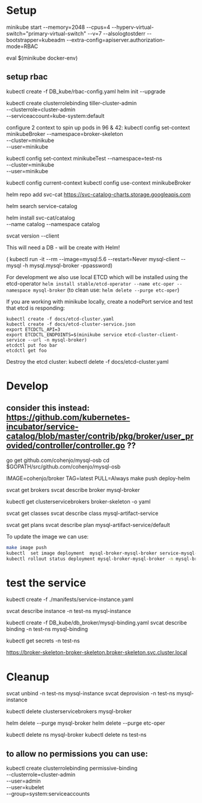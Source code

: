 

# Setup
minikube start  --memory=2048 --cpus=4 --hyperv-virtual-switch="primary-virtual-switch" --v=7 --alsologtostderr --bootstrapper=kubeadm --extra-config=apiserver.authorization-mode=RBAC

<!-- kubectl create clusterrolebinding add-on-cluster-admin --clusterrole=cluster-admin --serviceaccount=kube-system:default
minikube dashboard -->
eval $(minikube docker-env)

## setup rbac
<!-- kubectl create serviceaccount tiller --namespace kube-system -->
kubectl create -f DB_kube/rbac-config.yaml
helm init --upgrade 
<!-- helm init --upgrade --tiller-tls-verify -->

kubectl create clusterrolebinding tiller-cluster-admin \
    --clusterrole=cluster-admin \
    --serviceaccount=kube-system:default

configure 2 context to spin up pods in 96 & 42:
kubectl config set-context minikubeBroker --namespace=broker-skeleton \
  --cluster=minikube \
  --user=minikube

kubectl config set-context minikubeTest --namespace=test-ns \
  --cluster=minikube \
  --user=minikube


kubectl config current-context
kubectl config use-context minikubeBroker


helm repo add svc-cat https://svc-catalog-charts.storage.googleapis.com

helm search service-catalog

helm install svc-cat/catalog \
    --name catalog --namespace catalog



<!-- curl -sLO https://download.svcat.sh/cli/latest/darwin/amd64/svcat
chmod +x ./svcat
mv ./svcat /usr/local/bin/
 -->
svcat version --client

This will need a DB - will be create with Helm! 
 <!-- kubectl create -f DB_kube/mysql-single.yaml -->
( kubectl run -it --rm --image=mysql:5.6 --restart=Never mysql-client -- mysql -h mysql.mysql-broker -ppassword)

<!-- in ~/Documents/mysql/orchestrator/deployment ==> deploy orchestrator -->

For development we also use local ETCD which will be installed using the etcd-operator
`helm install stable/etcd-operator --name etc-oper --namespace mysql-broker`
(to clean use: `helm delete --purge etc-oper`)

If you are working with minikube locally, create a nodePort service and test that etcd is responding:
```
kubectl create -f docs/etcd-cluster.yaml
kubectl create -f docs/etcd-cluster-service.json
export ETCDCTL_API=3
export ETCDCTL_ENDPOINTS=$(minikube service etcd-cluster-client-service --url -n mysql-broker)
etcdctl put foo bar
etcdctl get foo
```
Destroy the etcd cluster:
kubectl delete -f docs/etcd-cluster.yaml

# Develop


## consider this instead: https://github.com/kubernetes-incubator/service-catalog/blob/master/contrib/pkg/broker/user_provided/controller/controller.go ??

 go get github.com/cohenjo/mysql-osb
 cd $GOPATH/src/github.com/cohenjo/mysql-osb


<!-- IMAGE=cohenjo/broker TAG=latest make push deploy-helm -->
IMAGE=cohenjo/broker TAG=latest PULL=Always make push deploy-helm

svcat get brokers
svcat describe broker mysql-broker

kubectl get clusterservicebrokers broker-skeleton -o yaml

svcat get classes
svcat describe class mysql-artifact-service

svcat get plans
svcat describe plan mysql-artifact-service/default

To update the image we can use:
```bash
make image push
kubectl  set image deployment  mysql-broker-mysql-broker service-mysql-broker=cohenjo/broker:dcc0d48 --record -n mysql-broker
kubectl rollout status deployment mysql-broker-mysql-broker -n mysql-broker
```


# test the service


kubectl create -f ./manifests/service-instance.yaml

svcat describe instance -n test-ns mysql-instance

kubectl create -f DB_kube/db_broker/mysql-binding.yaml
svcat describe binding -n test-ns mysql-binding

kubectl get secrets -n test-ns

https://broker-skeleton-broker-skeleton.broker-skeleton.svc.cluster.local

# Cleanup

<!-- kubectl delete -n test-ns servicebindings mysql-binding -->
<!-- kubectl delete -n test-ns serviceinstances mysql-instance -->

svcat unbind -n test-ns mysql-instance
svcat deprovision -n test-ns mysql-instance

kubectl delete clusterservicebrokers mysql-broker

helm delete --purge mysql-broker
helm delete --purge etc-oper

kubectl delete ns mysql-broker 
kubectl delete ns test-ns 




to allow no permissions you can use:
-----------------------------------
kubectl create clusterrolebinding permissive-binding \
  --clusterrole=cluster-admin \
  --user=admin \
  --user=kubelet \
  --group=system:serviceaccounts